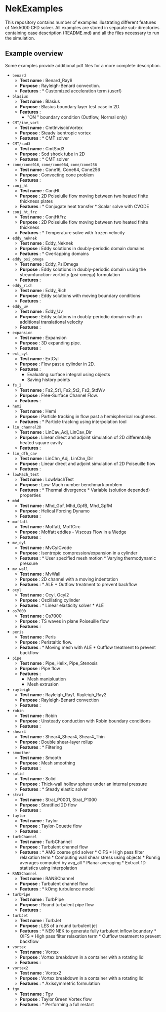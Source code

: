 # NekExamples

This repository contains number of examples illustrating different features
of Nek5000 CFD solver. All examples are stored in separate sub-directories
containing case description (README.md) and all the files necessary to run
the simulation.

## Example overview

Some examples provide additional pdf files for a more complete description.

* `benard`
  * __Test name__ : Benard_Ray9
  * __Purpose__ : Rayleigh-Benard convection.
  * __Features__ :
    	* 	Customized acceleration term (userf)
* `blasius`
  * __Test name__ : Blasius
  * __Purpose__ : Blasius boundary layer test case in 2D.
  * __Features__ :
  	 * "ON " boundary condition (Outflow, Normal only)
* `CMT/inv_vort`
  * __Test name__ : CmtInviscidVortex
  * __Purpose__ : Steady isentropic vortex
  * __Features__ :
    	* CMT solver
* `CMT/sod3`
  * __Test name__ : CmtSod3
  * __Purpose__ : Sod shock tube in 2D
  * __Features__ :
    	* CMT solver
* `cone/cone016`, `cone/cone064`, `cone/cone256`
  * __Test name__ : Cone16,  Cone64, Cone256
  * __Purpose__ : Convecting cone problem
  * __Features__ :
* `conj_ht`
  * __Test name__ :  ConjHt
  * __Purpose__ : 2D Poiseiulle flow moving between two heated finite thickness plates
  * __Features__ :
    	* Conjugate heat transfer
    	* Scalar solve with CVODE
* `conj_ht_frz`
  * __Test name__ :  ConjHtFrz
  * __Purpose__ : 2D Poiseiulle flow moving between two heated finite thickness
  * __Features__ :
    	* Temperature solve with frozen velocity
* `eddy_neknek`
  * __Test name__ : Eddy_Neknek
  * __Purpose__ : Eddy solutions in doubly-periodic domain domains
  * __Features__ :
  		* Overlapping domains 
* `eddy_psi_omega`
  * __Test name__ : Eddy_PsiOmega
  * __Purpose__ : Eddy solutions in doubly-periodic domain using the streamfunction-vorticity (psi-omega) formulation
  * __Features__ :
* `eddy_rich`
  * __Test name__ : Eddy_Rich
  * __Purpose__ : Eddy solutions with moving boundary conditions
  * __Features__ :
* `eddy_uv`
  * __Test name__ : Eddy_Uv
  * __Purpose__ : Eddy solutions in doubly-periodic domain with an additional translational velocity
  * __Features__ :
* `expansion`
  * __Test name__ : Expansion
  * __Purpose__ : 3D expanding pipe.
  * __Features__ :
* `ext_cyl`
  * __Test name__ : ExtCyl
  * __Purpose__ : Flow past a cylinder in 2D.
  * __Features__ :
  	 * Evaluating surface integral using objects
  	 * Saving history points
* `fs_2`
  * __Test name__ : Fs2_St1, Fs2_St2, Fs2_StdWv
  * __Purpose__ : Free-Surface Channel Flow.
  * __Features__ :
* `hemi`
  * __Test name__ : Hemi
  * __Purpose__ : Particle tracking in flow past a hemispherical roughness.
  * __Features__ :
    	* Particle tracking using interpolation tool
* `lin_channel2D`
  * __Test name__ : LinCav_Adj, LinCav_Dir
  * __Purpose__ : Linear direct and adjoint simulation of 2D differentially heated square cavity
  * __Features__ :
* `lin_dfh_cav`
  * __Test name__ : LinChn_Adj, LinChn_Dir
  * __Purpose__ : Linear direct and adjoint simulation of 2D Poiseuille flow
  * __Features__ :
* `lowMach_test`
  * __Test name__ : LowMachTest
  * __Purpose__ : Low-Mach number benchmark problem
  * __Features__ :
    	* Thermal divergence
    	* Variable (solution depended) properties
* `mhd`
  * __Test name__ : Mhd_Gpf, Mhd_GpfB, Mhd_GpfM
  * __Purpose__ : Helical Forcing Dynamo
  * __Features__ :
* `moffatt`
  * __Test name__ : Moffatt, MoffCirc
  * __Purpose__ : Moffatt eddies - Viscous Flow in a Wedge
  * __Features__ :
* `mv_cyl`
  * __Test name__ : MvCylCvode
  * __Purpose__ : Isentropic compression/expansion in a cylinder
  * __Features__ :
    	* User specified mesh motion
    	* Varying thermodynamic pressure
* `mv_wall`
  * __Test name__ : MvWall
  * __Purpose__ : 2D channel with a moving indentation
  * __Features__ :
  		* ALE
    	* Outflow treatment to prevent backflow
* `ocyl`
  * __Test name__ : Ocyl, Ocyl2
  * __Purpose__ : Oscillating cylinder
  * __Features__ :
    	* Linear elasticity solver
    	* ALE
* `os7000`
  * __Test name__ : Os7000
  * __Purpose__ : TS waves in plane Poiseuille flow
  * __Features__ :
* `peris`
  * __Test name__ : Peris
  * __Purpose__ : Peristaltic flow.
  * __Features__ :
    	* Moving mesh with ALE
    	* Outflow treatment to prevent backflow
* `pipe`
  * __Test name__ : Pipe_Helix, Pipe_Stenosis
  * __Purpose__ : Pipe flow
  * __Features__ :
    * Mesh manipluation
    * Mesh extrusion
* `rayleigh`
  * __Test name__ : Rayleigh_Ray1, Rayleigh_Ray2
  * __Purpose__ : Rayleigh-Benard convection
  * __Features__ :
* `robin`
  * __Test name__ : Robin
  * __Purpose__ : Unsteady conduction with Robin boundary conditions
  * __Features__ :
* `shear4`
  * __Test name__ : Shear4_Shear4, Shear4_Thin
  * __Purpose__ : Double shear-layer rollup
  * __Features__ :
    	* Filtering
* `smoother`
  * __Test name__ : Smooth
  * __Purpose__ : Mesh smoothing
  * __Features__ :
* `solid`
  * __Test name__ : Solid
  * __Purpose__ : Thick-wall hollow sphere under an internal pressure
  * __Features__ :
    	* Steady elastic solver
* `strat`
  * __Test name__ : Strat_P0001, Strat_P1000
  * __Purpose__ : Stratified 2D flow
  * __Features__ :
* `taylor`
  * __Test name__ : Taylor
  * __Purpose__ : Taylor-Couette flow
  * __Features__ :
* `turbChannel`
  * __Test name__ : TurbChannel
  * __Purpose__ : Turbulent channel flow
  * __Features__ :
    	* AMG coarse grid solver
    	* OIFS
    	* High pass filter relaxation term
    	* Computing wall shear stress using objects
    	* Runnig averages computed by avg_all
    	* Planar averaging
    	* Extract 1D statistics using interpolation
* `RANSChannel`
  * __Test name__ : RANSChannel
  * __Purpose__ : Turbulent channel flow
  * __Features__ :
  		* kOmg turbulence model 	
* `turbPipe`
  * __Test name__ : TurbPipe
  * __Purpose__ : Round turbulent pipe flow
  * __Features__ :
* `turbJet`
  * __Test name__ : TurbJet
  * __Purpose__ : LES of a round turbulent jet
  * __Features__ :
    	* NEK-NEK to generate fully turbulent inflow boundary
    	* OIFS
    	* High pass filter relaxation term
    	* Outflow treatment to prevent backflow
* `vortex`
  * __Test name__ : Vortex
  * __Purpose__ : Vortex breakdown in a container with a rotating lid
  * __Features__ :
* `vortex2`
  * __Test name__ : Vortex2
  * __Purpose__ : Vortex breakdown in a container with a rotating lid 
  * __Features__ :
    	* Axissymmetric formulation
* `tgv`
  * __Test name__ : Tgv
  * __Purpose__ : Taylor Green Vortex flow
  * __Features__ :
  		* Performing a full restart
